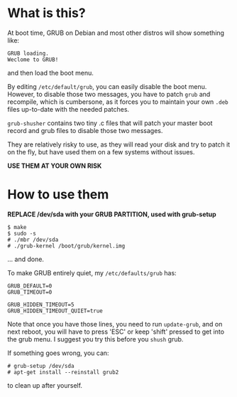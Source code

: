 What is this?
=============

At boot time, GRUB on Debian and most other distros will show something like:

    GRUB loading.
    Weclome to GRUB!

and then load the boot menu.

By editing `/etc/default/grub`, you can easily disable the boot menu. However,
to disable those two messages, you have to patch `grub` and recompile, which is
cumbersone, as it forces you to maintain your own `.deb` files up-to-date with
the needed patches.

`grub-shusher` contains two tiny .c files that will patch your master boot record
and grub files to disable those two messages.   

They are relatively risky to use, as they will read your disk and try to patch
it on the fly, but have used them on a few systems without issues.

**USE THEM AT YOUR OWN RISK**


How to use them
===============

**REPLACE /dev/sda with your GRUB PARTITION, used with grub-setup**

    $ make
    $ sudo -s
    # ./mbr /dev/sda
    # ./grub-kernel /boot/grub/kernel.img

... and done.

To make GRUB entirely quiet, my `/etc/defaults/grub` has:

    GRUB_DEFAULT=0
    GRUB_TIMEOUT=0
     
    GRUB_HIDDEN_TIMEOUT=5
    GRUB_HIDDEN_TIMEOUT_QUIET=true

Note that once you have those lines, you need to run `update-grub`, and on next reboot,
you will have to press 'ESC' or keep 'shift' pressed to get into the grub menu. I suggest
you try this before you `shush` grub.

If something goes wrong, you can:

    # grub-setup /dev/sda
    # apt-get install --reinstall grub2

to clean up after yourself.
